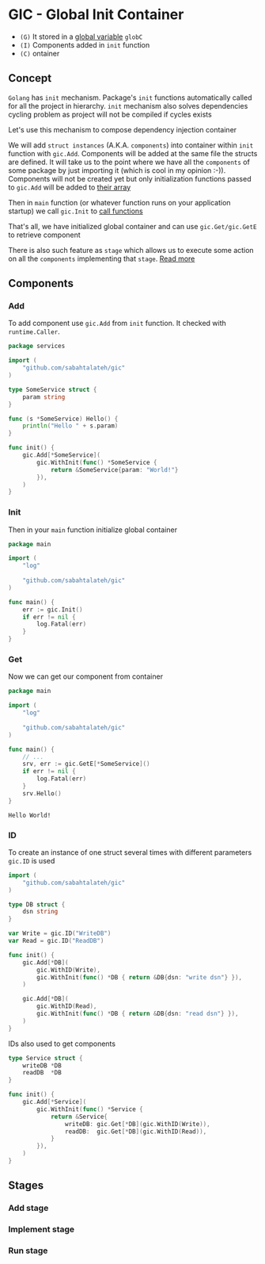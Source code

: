 # GIC - Global Init Container

- `(G)` It stored in a [global variable](https://github.com/sabahtalateh/gic/blob/main/container.go#L60) `globC`
- `(I)` Components added in `init` function
- `(C)` ontainer

## Concept

`Golang` has `init` mechanism. Package's `init` functions automatically called for all the project in hierarchy. `init` mechanism also solves dependencies cycling problem as project will not be compiled if cycles exists

Let's use this mechanism to compose dependency injection container

We will add `struct instances` (A.K.A. `components`) into container within `init` function with `gic.Add`. Components will be added at the same file the structs are defined. It will take us to the point where we have all the `components` of some package by just importing it (which is cool in my opinion :-)). Components will not be created yet but only initialization functions passed to `gic.Add` will be added to [their array](https://github.com/sabahtalateh/gic/blob/main/add.go#L130)

Then in `main` function (or whatever function runs on your application startup) we call `gic.Init` to [call functions](https://github.com/sabahtalateh/gic/blob/main/init.go#L12)

That's all, we have initialized global container and can use `gic.Get/gic.GetE` to retrieve component

There is also such feature as `stage` which allows us to execute some action on all the `components` implementing that `stage`. [Read more](https://github.com/sabahtalateh/gic#stages)

## Components

### Add

To add component use `gic.Add` from `init` function. It checked with `runtime.Caller`.

```go
package services

import (
	"github.com/sabahtalateh/gic"
)

type SomeService struct {
	param string
}

func (s *SomeService) Hello() {
	println("Hello " + s.param)
}

func init() {
	gic.Add[*SomeService](
		gic.WithInit(func() *SomeService {
			return &SomeService{param: "World!"}
		}),
	)
}

```

### Init

Then in your `main` function initialize global container

```go
package main

import (
	"log"
	
	"github.com/sabahtalateh/gic"
)

func main() {
	err := gic.Init()
	if err != nil {
		log.Fatal(err)
	}
}
```

### Get

Now we can get our component from container

```go
package main

import (
	"log"
	
	"github.com/sabahtalateh/gic"
)

func main() {
	// ...
	srv, err := gic.GetE[*SomeService]()
	if err != nil {
		log.Fatal(err)
	}
	srv.Hello()
}
```
```shell
Hello World!
```

### ID

To create an instance of one struct several times with different parameters `gic.ID` is used

```go
import (
	"github.com/sabahtalateh/gic"
)

type DB struct {
	dsn string
}

var Write = gic.ID("WriteDB")
var Read = gic.ID("ReadDB")

func init() {
	gic.Add[*DB](
		gic.WithID(Write),
		gic.WithInit(func() *DB { return &DB{dsn: "write dsn"} }),
	)

	gic.Add[*DB](
		gic.WithID(Read),
		gic.WithInit(func() *DB { return &DB{dsn: "read dsn"} }),
	)
}
```
IDs also used to get components
```go
type Service struct {
	writeDB *DB
	readDB  *DB
}

func init() {
	gic.Add[*Service](
		gic.WithInit(func() *Service {
			return &Service{
				writeDB: gic.Get[*DB](gic.WithID(Write)),
				readDB:  gic.Get[*DB](gic.WithID(Read)),
			}
		}),
	)
}
```

## Stages

### Add stage

### Implement stage

### Run stage

